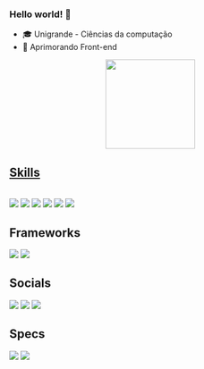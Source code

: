 ### Hello world! 💎

- 🎓 Unigrande - Ciências da computação
- 🌱 Aprimorando Front-end

<div align="center">
  <a href="https://github.com/brunofdlima">
  <img height="160em" src="https://github-readme-stats.vercel.app/api/top-langs/?username=brunofdlima&layout=compact&langs_count=7&theme=dark"/>
</div>
  
## Skills
  
  <div style="display: inline_block"><br>
 <img src="https://img.shields.io/badge/HTML-239120?style=for-the-badge&logo=html5&logoColor=white" target="_blank"></a>
  <img src="https://img.shields.io/badge/CSS-239120?&style=for-the-badge&logo=css3&logoColor=white" target="_blank"></a>
  <img src="https://img.shields.io/badge/JavaScript-F7DF1E?style=for-the-badge&logo=javascript&logoColor=black" target="_blank"></a>
  <img src="https://img.shields.io/badge/C%23-239120?style=for-the-badge&logo=c-sharp&logoColor=white" target="_blank"></a>
  <img src="https://img.shields.io/badge/Windows-0078D6?style=for-the-badge&logo=windows&logoColor=white" target="_blank"></a>
  <img src="https://img.shields.io/badge/Sass-CC6699?style=for-the-badge&logo=sass&logoColor=white" target="_blank"></a>
  
  

</div>

  ## Frameworks
  
  <img src="https://img.shields.io/badge/React-20232A?style=for-the-badge&logo=react&logoColor=61DAFB"></a>
  <img src="https://img.shields.io/badge/Vue.js-35495E?style=for-the-badge&logo=vue.js&logoColor=4FC08D"></a>
  
  
  ## Socials
  
  <div> 
  <a href="https://instagram.com/bruno.fll_" target="_blank"><img src="https://img.shields.io/badge/-Instagram-%23E4405F?style=for-the-badge&logo=instagram&logoColor=white" target="_blank"></a>
 <a href="https://discord.gg/F83Cna5G" target="_blank"><img src="https://img.shields.io/badge/Discord-7289DA?style=for-the-badge&logo=discord&logoColor=white" target="_blank"></a> 
  <a href="https://www.linkedin.com/in/bruno-ferreira-dias-de-lima-317022216/" target="_blank"><img src="https://img.shields.io/badge/-LinkedIn-%230077B5?style=for-the-badge&logo=linkedin&logoColor=white" target="_blank"></a> 
  </div>
  
  ## Specs
  
  <div>
  <img src="https://img.shields.io/badge/AMD-Ryzen_5_5600X-ED1C24?style=for-the-badge&logo=amd&logoColor=white" target="_blank"></a>
  <img src="https://img.shields.io/badge/NVIDIA-RTX2060-76B900?style=for-the-badge&logo=nvidia&logoColor=white" target="_blank"></a>
  </div>
  
